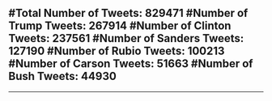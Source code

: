 #Total Number of Tweets: 829471 
#Number of Trump Tweets: 267914
#Number of Clinton Tweets: 237561
#Number of Sanders Tweets: 127190
#Number of Rubio Tweets: 100213
#Number of Carson Tweets: 51663
#Number of Bush Tweets: 44930
---
---
